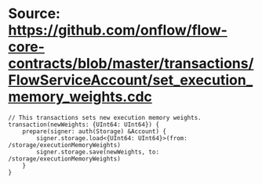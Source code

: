# Source: https://github.com/onflow/flow-core-contracts/blob/master/transactions/FlowServiceAccount/set_execution_memory_weights.cdc

```
// This transactions sets new execution memory weights.
transaction(newWeights: {UInt64: UInt64}) {
    prepare(signer: auth(Storage) &Account) {
        signer.storage.load<{UInt64: UInt64}>(from: /storage/executionMemoryWeights)
        signer.storage.save(newWeights, to: /storage/executionMemoryWeights)
    }
}
```